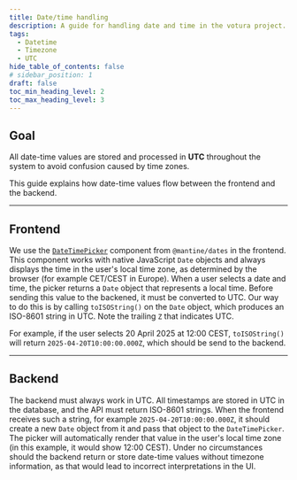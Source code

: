 ```yaml
---
title: Date/time handling
description: A guide for handling date and time in the votura project.
tags:
  - Datetime
  - Timezone
  - UTC
hide_table_of_contents: false
# sidebar_position: 1
draft: false
toc_min_heading_level: 2
toc_max_heading_level: 3
---
```


## Goal

All date-time values are stored and processed in **UTC** throughout the system to avoid confusion caused by time zones.

This guide explains how date-time values flow between the frontend and the backend.

---

## Frontend

We use the [`DateTimePicker`](https://mantine.dev/dates/datetime-picker/) component from `@mantine/dates` in the frontend. This component works with native JavaScript `Date` objects and always displays the time in the user's local time zone, as determined by the browser (for example CET/CEST in Europe). When a user selects a date and time, the picker returns a `Date` object that represents a local time. Before sending this value to the backened, it must be converted to UTC. Our way to do this is by calling `toISOString()` on the `Date` object, which produces an ISO-8601 string in UTC. Note the trailing `Z` that indicates UTC.

For example, if the user selects 20 April 2025 at 12:00 CEST, `toISOString()` will return `2025-04-20T10:00:00.000Z`, which should be send to the backend.

---

## Backend

The backend must always work in UTC. All timestamps are stored in UTC in the database, and the API must return ISO-8601 strings. When the frontend receives such a string, for example `2025-04-20T10:00:00.000Z`, it should create a new `Date` object from it and pass that object to the `DateTimePicker`. The picker will automatically render that value in the user's local time zone (in this example, it would show 12:00 CEST). Under no circumstances should the backend return or store date-time values without timezone information, as that would lead to incorrect interpretations in the UI.
